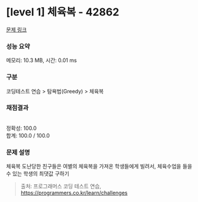 # [level 1] 체육복 - 42862

[문제 링크](https://school.programmers.co.kr/learn/courses/30/lessons/42862) 

### 성능 요약

메모리: 10.3 MB, 시간: 0.01 ms

### 구분

코딩테스트 연습 > 탐욕법(Greedy) > 체육복

### 채점결과

<br/>정확성: 100.0<br/>합계: 100.0 / 100.0

### 문제 설명

<p>체육복 도난당한 친구들은 여별의 체육복을 가져온 학생들에게 빌려서, 체육수업을 들을 수 있는 학생의 최댓값 구하기</p>

> 출처: 프로그래머스 코딩 테스트 연습, https://programmers.co.kr/learn/challenges
